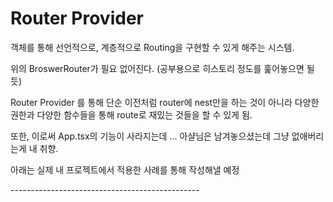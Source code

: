 # Router Provider

객체를 통해  선언적으로, 계층적으로 Routing을 구현할 수 있게 해주는 시스템.

위의 BroswerRouter가 필요 없어진다. (공부용으로 히스토리 정도를 훑어놓으면 될듯)



Router Provider 를 통해 단순 이전처럼 router에 nest만을 하는 것이 아니라 다양한 권한과 다양한 함수들을 통해 route로 재밌는 것들을 할 수 있게 됨.



또한, 이로써 App.tsx의 기능이 사라지는데 ... 아샬님은 남겨놓으셨는데 그냥 없애버리는게 내 취향.



아래는 실제 내 프로젝트에서 적용한 사례를 통해 작성해낼 예정

\-----------------------------------------------
